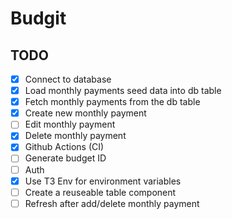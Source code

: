 # Budgit

## TODO

- [x] Connect to database
- [x] Load monthly payments seed data into db table
- [x] Fetch monthly payments from the db table
- [x] Create new monthly payment
- [ ] Edit monthly payment
- [x] Delete monthly payment
- [x] Github Actions (CI)
- [ ] Generate budget ID
- [ ] Auth
- [x] Use T3 Env for environment variables
- [ ] Create a reuseable table component
- [ ] Refresh after add/delete monthly payment

